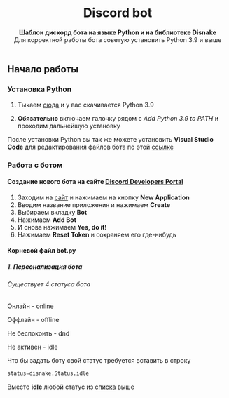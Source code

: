 <div align="center">
 <h1 align="center">  Discord bot </h1>
 <strong>Шаблон дискорд бота на языке Python и на библиотеке Disnake</strong><br />Для корректной работы бота советую установить Python 3.9 и выше<br /><br/>
 </div>
 
## Начало работы
### Установка Python
1. Тыкаем [сюда](https://www.python.org/ftp/python/3.9.0/python-3.9.0-amd64.exe) и у вас скачивается Python 3.9

2. **Обязательно** включаем галочку рядом с *Add Python 3.9 to PATH* и проходим дальнейшую установку

После установки Python вы так же можете установить **Visual Studio Code** для редактирования файлов бота по этой [ссылке](https://code.visualstudio.com/Download)

### Работа с ботом
#### Создание нового бота на сайте [Discord Developers Portal](https://discord.com/developers/applications)

1. Заходим на [сайт](https://discord.com/developers/applications) и нажимаем на кнопку **New Application**
2. Вводим название приложения и нажимаем **Create**
3. Выбираем вкладку **Bot**
4. Нажимаем **Add Bot**
5. И снова нажимаем **Yes, do it!**
6. Нажимаем **Reset Token** и сохраняем его где-нибудь

#### Корневой файл **bot.py**
##### 1. Персонализация бота
###### Существует 4 статуса бота
 Онлайн - online
 
 Оффлайн - offline
 
 Не беспокоить - dnd
 
 Не активен - idle

Что бы задать боту свой статус требуется вставить в строку
```py
status=disnake.Status.idle
```
Вместо **idle** любой статус из [списка](https://github.com/Towa1015/discord_bot#существует-4-статуса-бота) выше
